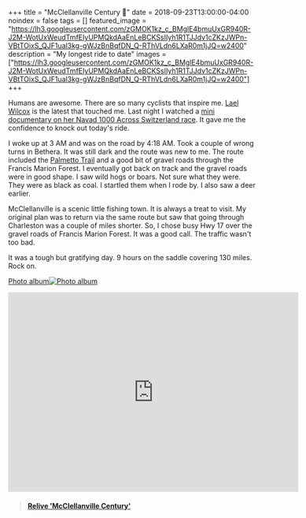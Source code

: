 +++
title =  "McClellanville Century 💯"
date = 2018-09-23T13:00:00-04:00
noindex = false
tags = []
featured_image = "https://lh3.googleusercontent.com/zGMOK1kz_c_BMglE4bmuUxGR940R-J2M-WotUxWeudTmfEIyUPMQkdAaEnLeBCKSsIIyh1R1TJJdv1cZKzJWPn-VBtTOixS_QJF1ual3kg-gWJzBnBqfDN_Q-RThVLdn6LXaR0m1jJQ=w2400"
description = "My longest ride to date"
images = ["https://lh3.googleusercontent.com/zGMOK1kz_c_BMglE4bmuUxGR940R-J2M-WotUxWeudTmfEIyUPMQkdAaEnLeBCKSsIIyh1R1TJJdv1cZKzJWPn-VBtTOixS_QJF1ual3kg-gWJzBnBqfDN_Q-RThVLdn6LXaR0m1jJQ=w2400"]
+++

Humans are awesome. There are so many cyclists that inspire me. [Lael Wilcox](https://en.wikipedia.org/wiki/Lael_Wilcox) is the latest that touched me. Last night I watched a [mini documentary on her Navad 1000 Across Switzerland race](https://youtu.be/f4g1gRIEFs8). It gave me the confidence to knock out today's ride.

I woke up at 3 AM and was on the road by 4:18 AM. Took a couple of wrong turns in Bethera. It was still dark and the route was new to me. The route included the [Palmetto Trail](https://en.wikipedia.org/wiki/Palmetto_Trail) and a good bit of gravel roads through the Francis Marion Forest. I eventually got back on track and the gravel roads were in good shape. I saw wild hogs or boars. Not sure what they were. They were as black as coal. I startled them when I rode by. I also saw a deer earlier.  

McClellanville is a scenic little fishing town. It is always a treat to visit. My original plan was to return via the same route but saw that going through Charleston was a couple of miles shorter. So, I chose busy Hwy 17 over the gravel roads of Francis Marion Forest. It was a good call. The traffic wasn't too bad.

It was a tough but gratifying day. 9 hours on the saddle covering 130 miles. Rock on.

[Photo album![Photo album](https://lh3.googleusercontent.com/9YZTvRjDU3T3JnGaL0TOzuTlR0uAYi-HqjiO2TSNTiJUCOsk6S5dkBDIV2RkM5jo8hlXXyyR5oBWFbFn21rae5oPRYcu7j5YZ_D9X9fMmMT6cBAQlkDYMy7ejilCNp-xyztfqw09YYc=w2400)](https://photos.app.goo.gl/aYq1A8QRiUHo2dv79)


<iframe height='405' width='590' frameborder='0' allowtransparency='true' scrolling='no' src='https://www.strava.com/activities/1861259433/embed/709195876539d7c4659236eaaa18acfbdcf4fbb4'></iframe>

<blockquote class="embedly-card" data-card-controls="0" data-card-key="f1631a41cb254ca5b035dc5747a5bd75"><h4><a href="https://www.relive.cc/view/1861259433?r=embed-site">Relive 'McClellanville Century'</a></h4></blockquote>
        <script async src="//cdn.embedly.com/widgets/platform.js" charset="UTF-8"></script>
